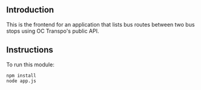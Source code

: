 ## Introduction
This is the frontend for an application that lists bus routes between two bus stops using OC Transpo's public API. 

## Instructions
To run this module:

```
npm install
node app.js
```
